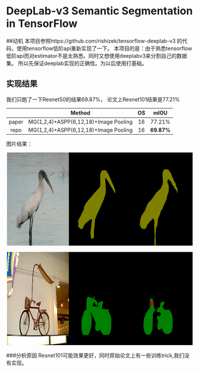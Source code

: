 # DeepLab-v3 Semantic Segmentation in TensorFlow
##动机
本项目参照https://github.com/rishizek/tensorflow-deeplab-v3 的代码，使用tensorflow低阶api重新实现了一下。
本项目的是：由于熟悉tensorflow低阶api而对estimator不是太熟悉。同时又想使用deeplabv3来分割自己的数据集。
所以先保证deeplab实现的正确性。为以后使用打基础。

## 实现结果
我们只跑了一下Resnet50的结果69.87%， 论文上Resnet101结果是77.21%

|       |Method                                | OS  | mIOU       |
|:-----:|:------------------------------------:|:---:|:----------:|
| paper | MG(1,2,4)+ASPP(6,12,18)+Image Pooling|16   | 77.21%     | 
| repo  | MG(1,2,4)+ASPP(6,12,18)+Image Pooling|16   | **69.87%** |

图片结果：
<p align="center">
  <img src="images/Image1.png" width=500 height=250>
</p>
<p align="center">
  <img src="images/Image2.png" width=500 height=250>
</p>

###分析原因
Resnet101可能效果更好，同时原始论文上有一些训练trick,我们没有实现。